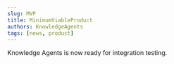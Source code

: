 ```yaml
---
slug: MVP
title: MinimumViableProduct
authors: KnowledgeAgents
tags: [news, product]
---
```


Knowledge Agents is now ready for integration testing.